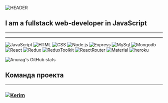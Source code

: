 ![HEADER](https://github.com/kerim-in/kerim-in/blob/main/assets/kerim%20-in.png)

## I am a fullstack web-developer in JavaScript

---

<!-- YOUTUBE:START -->
<!-- YOUTUBE:END -->

--- 

![JavaScript](https://img.shields.io/badge/-JavaScript-090909?style=for-the-badge&logo=javascript&logoColor=yellow)
![HTML](https://img.shields.io/badge/-HTML-090909?style=for-the-badge&logo=HTML5&logoColor=orange)
![CSS](https://img.shields.io/badge/-CSS-090909?style=for-the-badge&logo=css3&logoColor=blue)
![Node.js](https://img.shields.io/badge/-Node.js-090909?style=for-the-badge&logo=node.js&logoColor=gree)
![Express](https://img.shields.io/badge/-express-090909?style=for-the-badge&logo=express&logoColor=green)
![MySql](https://img.shields.io/badge/-MySql-090909?style=for-the-badge&logo=mySql&logoColor=00ffff)
![Mongodb](https://img.shields.io/badge/-MongoDB-090909?style=for-the-badge&logo=mongodb&logoColor=gree)
![React](https://img.shields.io/badge/-React-090909?style=for-the-badge&logo=react&logoColor=00FFFF)
![Redux](https://img.shields.io/badge/-Redux-090909?style=for-the-badge&logo=redux&logoColor=8A2BE2)
![ReduxToolkit](https://img.shields.io/badge/-ReduxToolkit-090909?style=for-the-badge&logo=Redux&logoColor=8A2BE2)
![ReactRouter](https://img.shields.io/badge/-ReactRouter-090909?style=for-the-badge&logo=ReactRouter&logoColor=read)
![Material](https://img.shields.io/badge/-materialUI-090909?style=for-the-badge&logo=materialUI&logoColor=47C5FB)
![heroku](https://img.shields.io/badge/-heroku-090909?style=for-the-badge&logo=heroku&logoColor=47C5FB)




![Anurag's GitHub stats](https://github-readme-stats.vercel.app/api?username=kerim-in&theme=outrun&show_icons=true)


## Команда проекта

---


<h3>
  <a href="https://github.com/kerim-in">
    <img alt="Kerim" src="https://img.shields.io/badge/-Kerim_in-black?style=for-the-badge&logo=github&logoColor=white" />
  </a>
</h3>

